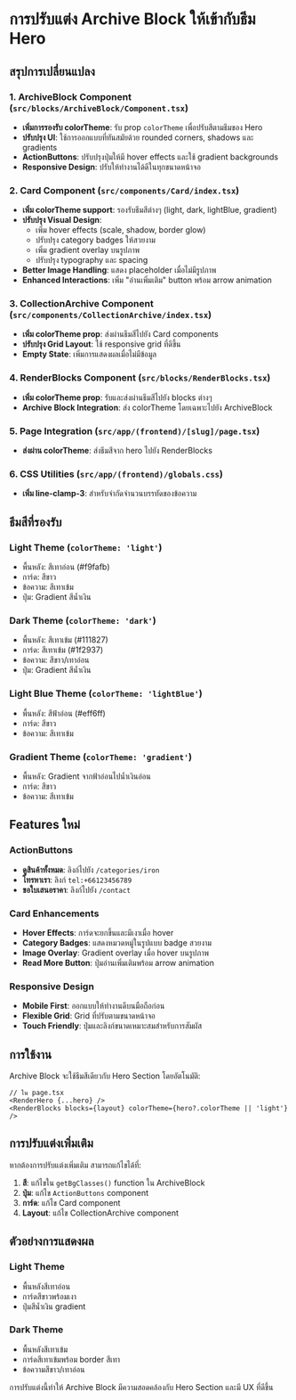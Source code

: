 # การปรับแต่ง Archive Block ให้เข้ากับธีม Hero

## สรุปการเปลี่ยนแปลง

### 1. ArchiveBlock Component (`src/blocks/ArchiveBlock/Component.tsx`)
- **เพิ่มการรองรับ colorTheme**: รับ prop `colorTheme` เพื่อปรับสีตามธีมของ Hero
- **ปรับปรุง UI**: ใช้การออกแบบที่ทันสมัยด้วย rounded corners, shadows และ gradients
- **ActionButtons**: ปรับปรุงปุ่มให้มี hover effects และใช้ gradient backgrounds
- **Responsive Design**: ปรับให้ทำงานได้ดีในทุกขนาดหน้าจอ

### 2. Card Component (`src/components/Card/index.tsx`)
- **เพิ่ม colorTheme support**: รองรับธีมสีต่างๆ (light, dark, lightBlue, gradient)
- **ปรับปรุง Visual Design**: 
  - เพิ่ม hover effects (scale, shadow, border glow)
  - ปรับปรุง category badges ให้สวยงาม
  - เพิ่ม gradient overlay บนรูปภาพ
  - ปรับปรุง typography และ spacing
- **Better Image Handling**: แสดง placeholder เมื่อไม่มีรูปภาพ
- **Enhanced Interactions**: เพิ่ม "อ่านเพิ่มเติม" button พร้อม arrow animation

### 3. CollectionArchive Component (`src/components/CollectionArchive/index.tsx`)
- **เพิ่ม colorTheme prop**: ส่งผ่านธีมสีไปยัง Card components
- **ปรับปรุง Grid Layout**: ใช้ responsive grid ที่ดีขึ้น
- **Empty State**: เพิ่มการแสดงผลเมื่อไม่มีข้อมูล

### 4. RenderBlocks Component (`src/blocks/RenderBlocks.tsx`)
- **เพิ่ม colorTheme prop**: รับและส่งผ่านธีมสีไปยัง blocks ต่างๆ
- **Archive Block Integration**: ส่ง colorTheme โดยเฉพาะไปยัง ArchiveBlock

### 5. Page Integration (`src/app/(frontend)/[slug]/page.tsx`)
- **ส่งผ่าน colorTheme**: ส่งธีมสีจาก hero ไปยัง RenderBlocks

### 6. CSS Utilities (`src/app/(frontend)/globals.css`)
- **เพิ่ม line-clamp-3**: สำหรับจำกัดจำนวนบรรทัดของข้อความ

## ธีมสีที่รองรับ

### Light Theme (`colorTheme: 'light'`)
- พื้นหลัง: สีเทาอ่อน (#f9fafb)
- การ์ด: สีขาว
- ข้อความ: สีเทาเข้ม
- ปุ่ม: Gradient สีน้ำเงิน

### Dark Theme (`colorTheme: 'dark'`)
- พื้นหลัง: สีเทาเข้ม (#111827)
- การ์ด: สีเทาเข้ม (#1f2937)
- ข้อความ: สีขาว/เทาอ่อน
- ปุ่ม: Gradient สีน้ำเงิน

### Light Blue Theme (`colorTheme: 'lightBlue'`)
- พื้นหลัง: สีฟ้าอ่อน (#eff6ff)
- การ์ด: สีขาว
- ข้อความ: สีเทาเข้ม

### Gradient Theme (`colorTheme: 'gradient'`)
- พื้นหลัง: Gradient จากฟ้าอ่อนไปน้ำเงินอ่อน
- การ์ด: สีขาว
- ข้อความ: สีเทาเข้ม

## Features ใหม่

### ActionButtons
- **ดูสินค้าทั้งหมด**: ลิงก์ไปยัง `/categories/iron`
- **โทรหาเรา**: ลิงก์ `tel:+66123456789`
- **ขอใบเสนอราคา**: ลิงก์ไปยัง `/contact`

### Card Enhancements
- **Hover Effects**: การ์ดจะยกขึ้นและมีเงาเมื่อ hover
- **Category Badges**: แสดงหมวดหมู่ในรูปแบบ badge สวยงาม
- **Image Overlay**: Gradient overlay เมื่อ hover บนรูปภาพ
- **Read More Button**: ปุ่มอ่านเพิ่มเติมพร้อม arrow animation

### Responsive Design
- **Mobile First**: ออกแบบให้ทำงานดีบนมือถือก่อน
- **Flexible Grid**: Grid ที่ปรับตามขนาดหน้าจอ
- **Touch Friendly**: ปุ่มและลิงก์ขนาดเหมาะสมสำหรับการสัมผัส

## การใช้งาน

Archive Block จะใช้ธีมสีเดียวกับ Hero Section โดยอัตโนมัติ:

```tsx
// ใน page.tsx
<RenderHero {...hero} />
<RenderBlocks blocks={layout} colorTheme={hero?.colorTheme || 'light'} />
```

## การปรับแต่งเพิ่มเติม

หากต้องการปรับแต่งเพิ่มเติม สามารถแก้ไขได้ที่:

1. **สี**: แก้ไขใน `getBgClasses()` function ใน ArchiveBlock
2. **ปุ่ม**: แก้ไข `ActionButtons` component
3. **การ์ด**: แก้ไข Card component
4. **Layout**: แก้ไข CollectionArchive component

## ตัวอย่างการแสดงผล

### Light Theme
- พื้นหลังสีเทาอ่อน
- การ์ดสีขาวพร้อมเงา
- ปุ่มสีน้ำเงิน gradient

### Dark Theme  
- พื้นหลังสีเทาเข้ม
- การ์ดสีเทาเข้มพร้อม border สีเทา
- ข้อความสีขาว/เทาอ่อน

การปรับแต่งนี้ทำให้ Archive Block มีความสอดคล้องกับ Hero Section และมี UX ที่ดีขึ้น 